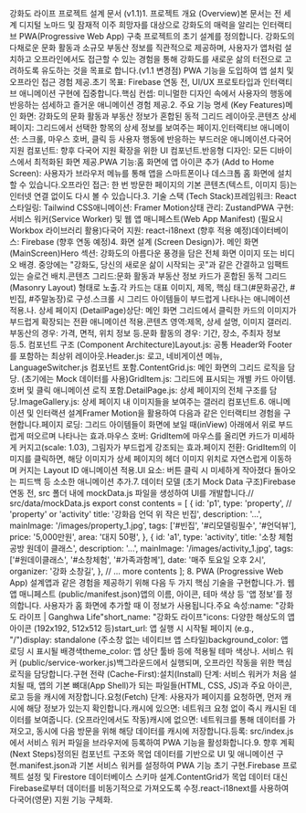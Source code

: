 강화도 라이프 프로젝트 설계 문서 (v1.1)1. 프로젝트 개요 (Overview)본 문서는 전 세계 디지털 노마드 및 잠재적 이주 희망자를 대상으로 강화도의 매력을 알리는 인터랙티브 PWA(Progressive Web App) 구축 프로젝트의 초기 설계를 정의합니다. 강화도의 다채로운 문화 활동과 소규모 부동산 정보를 직관적으로 제공하며, 사용자가 앱처럼 설치하고 오프라인에서도 접근할 수 있는 경험을 통해 강화도를 새로운 삶의 터전으로 고려하도록 유도하는 것을 목표로 합니다.(v1.1 변경점) PWA 기능을 도입하여 앱 설치 및 오프라인 접근 경험 제공.초기 목표: Firebase 연동 전, UI/UX 프로토타입과 인터랙티브 애니메이션 구현에 집중합니다.핵심 컨셉: 미니멀한 디자인 속에서 사용자의 행동에 반응하는 섬세하고 즐거운 애니메이션 경험 제공.2. 주요 기능 명세 (Key Features)메인 화면: 강화도의 문화 활동과 부동산 정보가 혼합된 동적 그리드 레이아웃.콘텐츠 상세 페이지: 그리드에서 선택한 항목의 상세 정보를 보여주는 페이지.인터랙티브 애니메이션: 스크롤, 마우스 호버, 클릭 등 사용자 행동에 반응하는 부드러운 애니메이션.다국어 지원 컴포넌트: 향후 다국어 지원 확장을 위한 UI 컴포넌트.반응형 디자인: 모든 디바이스에서 최적화된 화면 제공.PWA 기능:홈 화면에 앱 아이콘 추가 (Add to Home Screen): 사용자가 브라우저 메뉴를 통해 앱을 스마트폰이나 데스크톱 홈 화면에 설치할 수 있습니다.오프라인 접근: 한 번 방문한 페이지의 기본 콘텐츠(텍스트, 이미지 등)는 인터넷 연결 없이도 다시 볼 수 있습니다.3. 기술 스택 (Tech Stack)프레임워크: React스타일링: Tailwind CSS애니메이션: Framer Motion상태 관리: ZustandPWA 구현: 서비스 워커(Service Worker) 및 웹 앱 매니페스트(Web App Manifest) (필요시 Workbox 라이브러리 활용)다국어 지원: react-i18next (향후 적용 예정)데이터베이스: Firebase (향후 연동 예정)4. 화면 설계 (Screen Design)가. 메인 화면 (MainScreen)Hero 섹션: 강화도의 아름다운 풍경을 담은 전체 화면 이미지 또는 비디오 배경. 중앙에는 "강화도, 당신의 새로운 삶이 시작되는 곳"과 같은 간결하고 임팩트 있는 슬로건 배치.콘텐츠 그리드:문화 활동과 부동산 정보 카드가 혼합된 동적 그리드(Masonry Layout) 형태로 노출.각 카드는 대표 이미지, 제목, 핵심 태그(#문화공간, #빈집, #주말농장)로 구성.스크롤 시 그리드 아이템들이 부드럽게 나타나는 애니메이션 적용.나. 상세 페이지 (DetailPage)상단: 메인 화면 그리드에서 클릭한 카드의 이미지가 부드럽게 확장되는 전환 애니메이션 적용.콘텐츠 영역:제목, 상세 설명, 이미지 갤러리.부동산의 경우: 가격, 면적, 위치 정보 등.문화 활동의 경우: 기간, 장소, 주최자 정보 등.5. 컴포넌트 구조 (Component Architecture)Layout.js: 공통 Header와 Footer를 포함하는 최상위 레이아웃.Header.js: 로고, 네비게이션 메뉴, LanguageSwitcher.js 컴포넌트 포함.ContentGrid.js: 메인 화면의 그리드 로직을 담당. (초기에는 Mock 데이터를 사용)GridItem.js: 그리드에 표시되는 개별 카드 아이템. 호버 및 클릭 애니메이션 로직 포함.DetailPage.js: 상세 페이지의 전체 구조를 담당.ImageGallery.js: 상세 페이지 내 이미지들을 보여주는 갤러리 컴포넌트.6. 애니메이션 및 인터랙션 설계Framer Motion을 활용하여 다음과 같은 인터랙티브 경험을 구현합니다.페이지 로딩: 그리드 아이템들이 화면에 보일 때(inView) 아래에서 위로 부드럽게 떠오르며 나타나는 효과.마우스 호버: GridItem에 마우스를 올리면 카드가 미세하게 커지고(scale: 1.03), 그림자가 부드럽게 강조되는 효과.페이지 전환: GridItem의 이미지를 클릭하면, 해당 이미지가 상세 페이지의 헤더 이미지 위치로 자연스럽게 이동하며 커지는 Layout ID 애니메이션 적용.UI 요소: 버튼 클릭 시 미세하게 작아졌다 돌아오는 피드백 등 소소한 애니메이션 추가.7. 데이터 모델 (초기 Mock Data 구조)Firebase 연동 전, src 폴더 내에 mockData.js 파일을 생성하여 UI를 개발합니다.// src/data/mockData.js
export const contents = [
  {
    id: 'p1',
    type: 'property', // 'property' or 'activity'
    title: '강화읍 언덕 위 작은 빈집',
    description: '...',
    mainImage: '/images/property_1.jpg',
    tags: ['#빈집', '#리모델링필수', '#언덕뷰'],
    price: '5,000만원',
    area: '대지 50평',
  },
  {
    id: 'a1',
    type: 'activity',
    title: '소창 체험 공방 원데이 클래스',
    description: '...',
    mainImage: '/images/activity_1.jpg',
    tags: ['#원데이클래스', '#소창체험', '#가족과함께'],
    date: '매주 토요일 오후 2시',
    organizer: '강화 소창길',
  },
  // ... more contents
];
8. PWA (Progressive Web App) 설계앱과 같은 경험을 제공하기 위해 다음 두 가지 핵심 기술을 구현합니다.가. 웹 앱 매니페스트 (public/manifest.json)앱의 이름, 아이콘, 테마 색상 등 '앱 정보'를 정의합니다. 사용자가 홈 화면에 추가할 때 이 정보가 사용됩니다.주요 속성:name: "강화도 라이프 | Ganghwa Life"short_name: "강화도 라이프"icons: 다양한 해상도의 앱 아이콘 (192x192, 512x512 등)start_url: 앱 실행 시 시작될 페이지 (e.g., "/")display: standalone (주소창 없는 네이티브 앱 스타일)background_color: 앱 로딩 시 표시될 배경색theme_color: 앱 상단 툴바 등에 적용될 테마 색상나. 서비스 워커 (public/service-worker.js)백그라운드에서 실행되며, 오프라인 작동을 위한 핵심 로직을 담당합니다.구현 전략 (Cache-First):설치(Install) 단계: 서비스 워커가 처음 설치될 때, 앱의 기본 뼈대(App Shell)가 되는 파일들(HTML, CSS, JS)과 주요 아이콘, 로고 등을 캐시에 저장합니다.요청(Fetch) 단계: 사용자가 페이지를 요청하면, 먼저 캐시에 해당 정보가 있는지 확인합니다.캐시에 있으면: 네트워크 요청 없이 즉시 캐시된 데이터를 보여줍니다. (오프라인에서도 작동)캐시에 없으면: 네트워크를 통해 데이터를 가져오고, 동시에 다음 방문을 위해 해당 데이터를 캐시에 저장합니다.등록: src/index.js에서 서비스 워커 파일을 브라우저에 등록하여 PWA 기능을 활성화합니다.9. 향후 계획 (Next Steps)정의된 컴포넌트 구조와 목업 데이터를 기반으로 UI 및 애니메이션 구현.manifest.json과 기본 서비스 워커를 설정하여 PWA 기능 초기 구현.Firebase 프로젝트 설정 및 Firestore 데이터베이스 스키마 설계.ContentGrid가 목업 데이터 대신 Firebase로부터 데이터를 비동기적으로 가져오도록 수정.react-i18next를 사용하여 다국어(영문) 지원 기능 구체화.